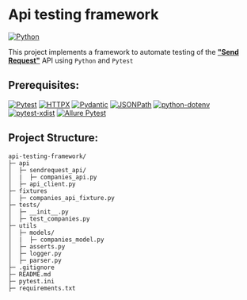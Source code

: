 # Api testing framework 

[![Python](https://img.shields.io/badge/python-3.11.2%2B-blue)](https://www.python.org/downloads/release/python-3112/)

This project implements a framework to automate testing of the [**"Send Request"**](https://send-request.me/) API using `Python` and `Pytest`

## Prerequisites:

[![Pytest](https://img.shields.io/badge/pytest-7.4.2-blue)](https://pypi.python.org/pypi/pytest)
[![HTTPX](https://img.shields.io/badge/httpx-0.25.0-blue)](https://pypi.org/project/httpx/)
[![Pydantic](https://img.shields.io/badge/pydantic-2.3.0-blue)](https://pypi.org/project/pydantic/)
[![JSONPath](https://img.shields.io/badge/jsonpath--ng-1.6.0-blue)](https://pypi.org/project/jsonpath-ng/)
[![python-dotenv](https://img.shields.io/badge/python--dotenv-1.0.0-blue)](https://pypi.org/project/python-dotenv/)
[![pytest-xdist](https://img.shields.io/badge/pytest--xdist-3.3.1-blue)](https://pypi.org/project/pytest-xdist/)
[![Allure Pytest](https://img.shields.io/badge/allure--pytest-2.13.2-blue)](https://pypi.python.org/pypi/allure-pytest)

## Project Structure:

```
api-testing-framework/
├─ api
│  ├─ sendrequest_api/
│  |  ├─ companies_api.py
│  ├─ api_client.py
├─ fixtures
│  ├─ companies_api_fixture.py
├─ tests/
│  ├─ __init__.py
│  ├─ test_companies.py
├─ utils
│  ├─ models/
│  |  ├─ companies_model.py
│  ├─ asserts.py
│  ├─ logger.py
│  ├─ parser.py
├─ .gitignore
├─ README.md
├─ pytest.ini
├─ requirements.txt
```
